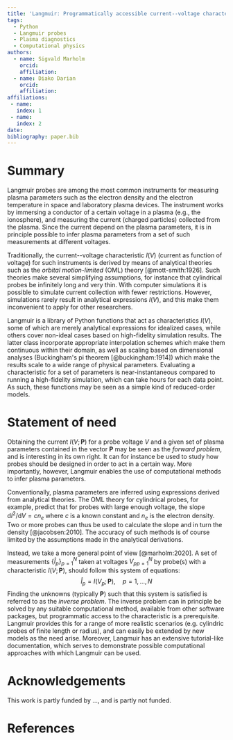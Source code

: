 ```yaml
---
title: 'Langmuir: Programmatically accessible current--voltage characteristics for ideal and non-ideal Langmuir probes'
tags:
  - Python
  - Langmuir probes
  - Plasma diagnostics
  - Computational physics
authors:
  - name: Sigvald Marholm
    orcid: 
    affiliation: 
  - name: Diako Darian
    orcid:
    affiliation: 
affiliations:
 - name: 
   index: 1
 - name: 
   index: 2
date: 
bibliography: paper.bib
---
```


# Summary

Langmuir probes are among the most common instruments for measuring plasma
parameters such as the electron density and the electron temperature in space
and laboratory plasma devices. The instrument works by immersing a
conductor of a certain voltage in a plasma (e.g., the ionosphere), and
measuring the current (charged particles) collected from the plasma. Since the
current depend on the plasma parameters, it is in principle possible to infer
plasma parameters from a set of such measurements at different voltages.

Traditionally, the current--voltage characteristic $I(V)$ (current as function
of voltage) for such instruments is derived by means of analytical theories
such as the *orbital motion-limited* (OML) theory [@mott-smith:1926]. Such theories
make several simplifying assumptions, for instance that cylindrical probes be
infinitely long and very thin. With computer simulations it is possible to
simulate current collection with fewer restrictions. However, simulations
rarely result in analytical expressions $I(V)$, and this make them inconvenient
to apply for other researchers.

Langmuir is a library of Python functions that act as characteristics $I(V)$,
some of which are merely analytical expressions for idealized cases, while
others cover non-ideal cases based on high-fidelity simulation results. The
latter class incorporate appropriate interpolation schemes which make them
continuous within their domain, as well as scaling based on dimensional
analyses (Buckingham's pi theorem [@buckingham:1914]) which make the results scale to
a wide range of physical parameters. Evaluating a characteristic for a set of
parameters is near-instantaneous compared to running a high-fidelity
simulation, which can take hours for each data point. As such, these functions
may be seen as a simple kind of reduced-order models.

# Statement of need

Obtaining the current $I(V; \mathbf P)$ for a probe voltage $V$ and a given set
of plasma parameters contained in the vector $\mathbf P$ may be seen as the
*forward problem*, and is interesting in its own right. It can for instance be
used to study how probes should be designed in order to act in a certain way.
More importantly, however, Langmuir enables the use of computational methods to
infer plasma parameters.

Conventionally, plasma parameters are inferred using expressions derived from
analytical theories. The OML theory for cylindrical probes, for example,
predict that for probes with large enough voltage, the slope
$\mathrm{d}I^2/\mathrm{d}V=cn_e$ where $c$ is a known constant and $n_e$ is the
electron density. Two or more probes can thus be used to calculate the slope
and in turn the density [@jacobsen:2010]. The accuracy of such methods is of course
limited by the assumptions made in the analytical derivations.

Instead, we take a more general point of view [@marholm:2020]. A set of
measurements $\{\hat I_p\}_{p=1}^N$ taken at voltages ${V_p}_{p=1}^N$ by
probe(s) with a characteristic $I(V; \mathbf P)$, should follow this system of
equations:
$$
    \hat I_p = I(V_p; \mathbf P),\quad p=1,...,N
$$
Finding the unknowns (typically $\mathbf P$) such that this system is satisfied
is referred to as the *inverse problem*. The inverse problem can in principle
be solved by any suitable computational method, available from other software
packages, but programmatic access to the characteristic is a prerequisite.
Langmuir provides this for a range of more realistic scenarios (e.g. cylindric
probes of finite length or radius), and can easily be extended by new models as
the need arise. Moreover, Langmuir has an extensive tutorial-like
documentation, which serves to demonstrate possible computational approaches
with which Langmuir can be used.

# Acknowledgements

This work is partly funded by ..., and is partly not funded.

# References
